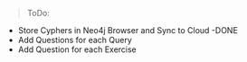 
> ToDo:
* Store Cyphers in Neo4j Browser and Sync to Cloud -DONE
* Add Questions for each Query
* Add Question for each Exercise